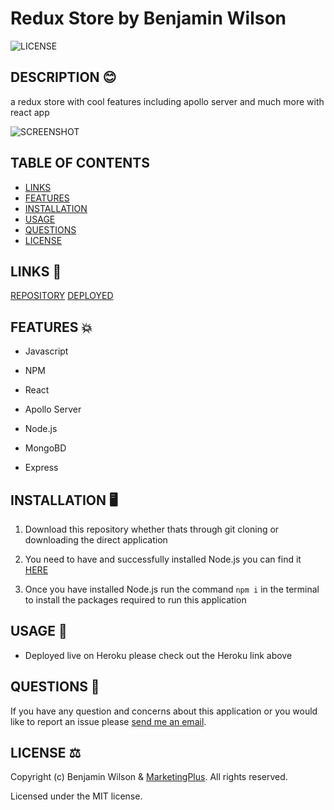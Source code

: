 # Redux Store by Benjamin Wilson

![LICENSE](https://img.shields.io/github/license/MarketingPlus/redux-store)

## DESCRIPTION 😊

a redux store with cool features including apollo server and much more with react app

![SCREENSHOT](https://user-images.githubusercontent.com/77607177/126973693-bd5249fd-4fc7-4781-998b-6e98d4264a51.PNG)

## TABLE OF CONTENTS

- [LINKS](#links)
- [FEATURES](#features)
- [INSTALLATION](#installation)
- [USAGE](#usage)
- [QUESTIONS](#questions)
- [LICENSE](#license)

<a name="links"></a>

## LINKS 🔗

[REPOSITORY](https://github.com/MarketingPlus/redux-store)
[DEPLOYED](https://quiet-coast-09429.herokuapp.com/)

<a name="features"></a>

## FEATURES 💥

- Javascript

- NPM

- React

- Apollo Server

- Node.js

- MongoBD

- Express

<a name="installation"></a>

## INSTALLATION 🖥️

1. Download this repository whether thats through git cloning or downloading the direct application

2. You need to have and successfully installed Node.js you can find it [HERE](https://nodejs.org/en/)

3. Once you have installed Node.js run the command `npm i` in the terminal to install the packages required to run this application

<a name="usage"></a>

## USAGE 📄

- Deployed live on Heroku please check out the Heroku link above

<a name="questions"></a>

## QUESTIONS 📧

If you have any question and concerns about this application or you would like to report an issue please [send me an email](mailto:benmarketingplus@gmail.com).

<a name="license"></a>

## LICENSE ⚖️

Copyright (c) Benjamin Wilson & [MarketingPlus](https://github.com/MarketingPlus). All rights reserved.

Licensed under the MIT license.
